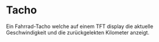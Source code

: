 # Tacho

Ein Fahrrad-Tacho welche auf einem TFT display die aktuelle Geschwindigkeit und die zurückgelekten Kilometer anzeigt.
